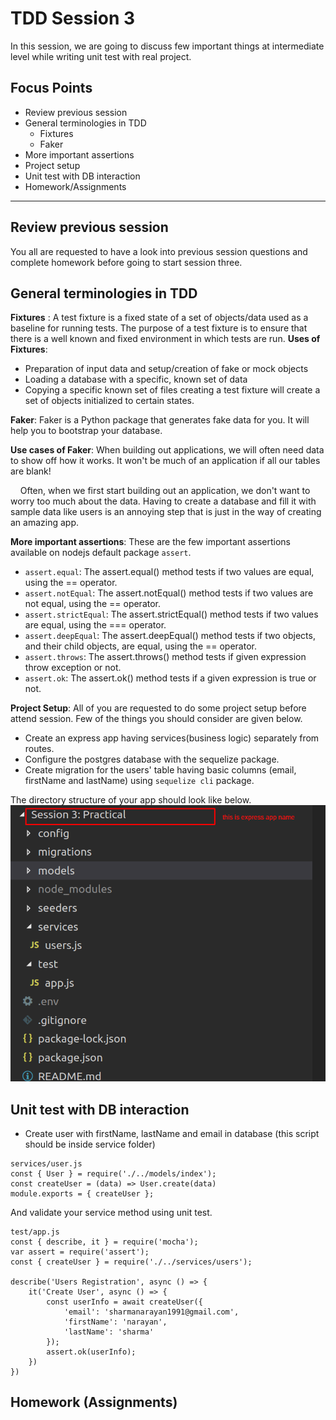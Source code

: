 # TDD Session 3
In this session, we are going to discuss few important things at intermediate level while writing unit test with real project.

## Focus Points
- Review previous session
- General terminologies in TDD
  - Fixtures
  - Faker
- More important assertions 
- Project setup
- Unit test with DB interaction
- Homework/Assignments

<hr />

## Review previous session
You all are requested to have a look into previous session questions and complete homework before going to start session three. 
## General terminologies in TDD
**Fixtures** : A test fixture is a fixed state of a set of objects/data used as a baseline for running tests. The purpose of a test fixture is to ensure that there is a well known and fixed environment in which tests are run.
**Uses of Fixtures**:
- Preparation of input data and setup/creation of fake or mock objects
- Loading a database with a specific, known set of data
- Copying a specific known set of files creating a test fixture will create a set of objects initialized to certain states.

**Faker**:
Faker is a Python package that generates fake data for you. It will help you to bootstrap your database. 

**Use cases of Faker**: When building out applications, we will often need data to show off how it works. It won't be much of an application if all our tables are blank!

&nbsp; &nbsp; Often, when we first start building out an application, we don't want to worry too much about the data. Having to create a database and fill it with sample data like users is an annoying step that is just in the way of creating an amazing app.

**More important assertions**: These are the few important assertions available on nodejs default package `assert`. 
- `assert.equal`: The assert.equal() method tests if two values are equal, using the == operator.
- `assert.notEqual`: The assert.notEqual() method tests if two values are not equal, using the == operator.
- `assert.strictEqual`: The assert.strictEqual() method tests if two values are equal, using the === operator.
- `assert.deepEqual`: The assert.deepEqual() method tests if two objects, and their child objects, are equal, using the == operator.
- `assert.throws`: The assert.throws() method tests if given expression throw exception or not. 
- `assert.ok`: The assert.ok() method tests if a given expression is true or not.

**Project Setup**:
All of you are requested to do some project setup before attend session. Few of the things you should consider are given below.
- Create an express app having services(business logic) separately from routes.
- Configure the postgres database with the sequelize package.
- Create migration for the users' table having basic columns (email, firstName and lastName) using `sequelize cli` package.

The directory structure of your app should look like below.
![alt text](https://github.com/narayansharma91/repo_images/blob/master/node_sessions/project_structure.png)

## Unit test with DB interaction
- Create user with firstName, lastName and email in database  (this script should be inside service folder)
```
services/user.js
const { User } = require('./../models/index');
const createUser = (data) => User.create(data)
module.exports = { createUser };
```
And validate your service method using unit test.
```
test/app.js
const { describe, it } = require('mocha');
var assert = require('assert');
const { createUser } = require('./../services/users');

describe('Users Registration', async () => {
    it('Create User', async () => {
        const userInfo = await createUser({
            'email': 'sharmanarayan1991@gmail.com',
            'firstName': 'narayan',
            'lastName': 'sharma'
        });
        assert.ok(userInfo);
    })
})
```

## Homework (Assignments)







